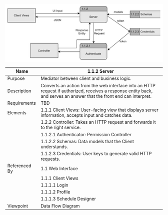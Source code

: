 ![](TeamThreeFiles/1.1.2%20Server%20DFD.drawio.svg)

| Name         | 1.1.2 Server                                      |
|--------------|--------------------------------------------------|
| Purpose      | Mediator between client and business logic.       |
| Description  | Converts an action from the web interface into an HTTP request if authorized, receives a response entity back, and serves an answer that the front end can interpret. |
| Requirements | TBD                                               |
| Elements     | 1.1.1 Client Views: User-facing view that displays server information, accepts input and catches data.                      |
|              | 1.2.2 Controller: Takes an HTTP request and forwards it to the right service.                               |
|              | 1.1.2.1 Authenticator: Permission Controller                              |
|              | 1.1.2.2 Schemas: Data models that the Client understands.                         |
|              | 1.1.2.3 Credentials: User keys to generate valid HTTP requests.                                |
| Referenced By| 1.1 Web Interface                                   |
|              | 1.1.1 Client Views                                  |
|              | 1.1.1.1 Login                                         |
|              | 1.1.1.2 Profile                                       |
|              | 1.1.1.3 Schedule Designer                             |
| Viewpoint    | Data Flow Diagram |


